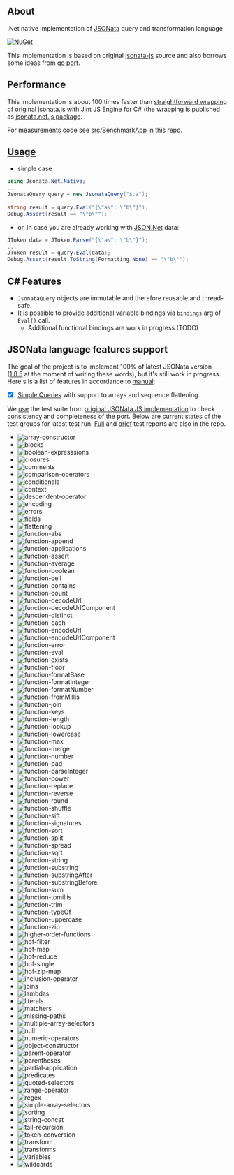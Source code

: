 ## About
.Net native implementation of [JSONata](http://jsonata.org) query and transformation language 

[![NuGet](https://img.shields.io/nuget/v/Jsonata.Net.Native.svg)](https://www.nuget.org/packages/Jsonata.Net.Native/)

This implementation is based on original [jsonata-js](https://github.com/jsonata-js/jsonata) source and also borrows some ideas from [go port](https://github.com/blues/jsonata-go).

## Performance

This implementation is about 100 times faster than [straightforward wrapping](https://github.com/mikhail-barg/jsonata.net.js) of original jsonata.js with Jint JS Engine for C# (the wrapping is published as [jsonata.net.js package](https://www.nuget.org/packages/Jsonata.Net.Js/).

For measurements code see [src/BenchmarkApp](https://github.com/mikhail-barg/jsonata.net.native/blob/master/src/BenchmarkApp/Program.cs) in this repo.

## [Usage](https://github.com/mikhail-barg/jsonata.net.native/blob/master/src/TestApp/Program.cs)

* simple case
```c#
using Jsonata.Net.Native;
...
JsonataQuery query = new JsonataQuery("$.a");
...
string result = query.Eval("{\"a\": \"b\"}");
Debug.Assert(result == "\"b\"");
```

* or, in case you are already working with [JSON.Net](https://www.newtonsoft.com/json) data:
```c#
JToken data = JToken.Parse("{\"a\": \"b\"}");
...
JToken result = query.Eval(data);
Debug.Assert(result.ToString(Formatting.None) == "\"b\"");
```

## C# Features

* `JsonataQuery` objects are immutable and therefore reusable and thread-safe.
* It is possible to provide additional variable bindings via `bindings` arg of `Eval()` call.
	* Additional functional bindings are work in progress (TODO)

## JSONata language features support

The goal of the project is to implement 100% of latest JSONata version ([1.8.5](https://github.com/jsonata-js/jsonata/releases/tag/v1.8.5) at the moment of writing these words), but it's still work in progress. Here's is a list of features in accordance to [manual](https://docs.jsonata.org/):

* [x] [Simple Queries](https://docs.jsonata.org/simple) with support to arrays and sequence flattening.

We [use](https://github.com/mikhail-barg/jsonata.net.native/tree/master/src/Jsonata.Net.Native.TestSuite) the test suite from [original JSONata JS implementation](https://github.com/jsonata-js/jsonata/blob/master/test/test-suite/TESTSUITE.md) to check consistency and completeness of the port. Below are current states of the test groups for latest test run. [Full](https://github.com/mikhail-barg/jsonata.net.native/blob/master/src/Jsonata.Net.Native.TestSuite/TestReport/Jsonata.Net.Native.TestSuite.xml) and [brief](https://github.com/mikhail-barg/jsonata.net.native/blob/master/src/Jsonata.Net.Native.TestSuite/TestReport/extract.txt) test reports are also in the repo.

* ![array-constructor](https://img.shields.io/endpoint?style=for-the-badge&url=https%3A%2F%2Fraw.githubusercontent.com%2Fmikhail-barg%2Fjsonata.net.native%2Fmaster%2Fsrc%2FJsonata.Net.Native.TestSuite%2FTestReport%2Fextract%2Farray-constructor.json)
* ![blocks](https://img.shields.io/endpoint?style=for-the-badge&url=https%3A%2F%2Fraw.githubusercontent.com%2Fmikhail-barg%2Fjsonata.net.native%2Fmaster%2Fsrc%2FJsonata.Net.Native.TestSuite%2FTestReport%2Fextract%2Fblocks.json)
* ![boolean-expresssions](https://img.shields.io/endpoint?style=for-the-badge&url=https%3A%2F%2Fraw.githubusercontent.com%2Fmikhail-barg%2Fjsonata.net.native%2Fmaster%2Fsrc%2FJsonata.Net.Native.TestSuite%2FTestReport%2Fextract%2Fboolean-expresssions.json)
* ![closures](https://img.shields.io/endpoint?style=for-the-badge&url=https%3A%2F%2Fraw.githubusercontent.com%2Fmikhail-barg%2Fjsonata.net.native%2Fmaster%2Fsrc%2FJsonata.Net.Native.TestSuite%2FTestReport%2Fextract%2Fclosures.json)
* ![comments](https://img.shields.io/endpoint?style=for-the-badge&url=https%3A%2F%2Fraw.githubusercontent.com%2Fmikhail-barg%2Fjsonata.net.native%2Fmaster%2Fsrc%2FJsonata.Net.Native.TestSuite%2FTestReport%2Fextract%2Fcomments.json)
* ![comparison-operators](https://img.shields.io/endpoint?style=for-the-badge&url=https%3A%2F%2Fraw.githubusercontent.com%2Fmikhail-barg%2Fjsonata.net.native%2Fmaster%2Fsrc%2FJsonata.Net.Native.TestSuite%2FTestReport%2Fextract%2Fcomparison-operators.json)
* ![conditionals](https://img.shields.io/endpoint?style=for-the-badge&url=https%3A%2F%2Fraw.githubusercontent.com%2Fmikhail-barg%2Fjsonata.net.native%2Fmaster%2Fsrc%2FJsonata.Net.Native.TestSuite%2FTestReport%2Fextract%2Fconditionals.json)
* ![context](https://img.shields.io/endpoint?style=for-the-badge&url=https%3A%2F%2Fraw.githubusercontent.com%2Fmikhail-barg%2Fjsonata.net.native%2Fmaster%2Fsrc%2FJsonata.Net.Native.TestSuite%2FTestReport%2Fextract%2Fcontext.json)
* ![descendent-operator](https://img.shields.io/endpoint?style=for-the-badge&url=https%3A%2F%2Fraw.githubusercontent.com%2Fmikhail-barg%2Fjsonata.net.native%2Fmaster%2Fsrc%2FJsonata.Net.Native.TestSuite%2FTestReport%2Fextract%2Fdescendent-operator.json)
* ![encoding](https://img.shields.io/endpoint?style=for-the-badge&url=https%3A%2F%2Fraw.githubusercontent.com%2Fmikhail-barg%2Fjsonata.net.native%2Fmaster%2Fsrc%2FJsonata.Net.Native.TestSuite%2FTestReport%2Fextract%2Fencoding.json)
* ![errors](https://img.shields.io/endpoint?style=for-the-badge&url=https%3A%2F%2Fraw.githubusercontent.com%2Fmikhail-barg%2Fjsonata.net.native%2Fmaster%2Fsrc%2FJsonata.Net.Native.TestSuite%2FTestReport%2Fextract%2Ferrors.json)
* ![fields](https://img.shields.io/endpoint?style=for-the-badge&url=https%3A%2F%2Fraw.githubusercontent.com%2Fmikhail-barg%2Fjsonata.net.native%2Fmaster%2Fsrc%2FJsonata.Net.Native.TestSuite%2FTestReport%2Fextract%2Ffields.json)
* ![flattening](https://img.shields.io/endpoint?style=for-the-badge&url=https%3A%2F%2Fraw.githubusercontent.com%2Fmikhail-barg%2Fjsonata.net.native%2Fmaster%2Fsrc%2FJsonata.Net.Native.TestSuite%2FTestReport%2Fextract%2Fflattening.json)
* ![function-abs](https://img.shields.io/endpoint?style=for-the-badge&url=https%3A%2F%2Fraw.githubusercontent.com%2Fmikhail-barg%2Fjsonata.net.native%2Fmaster%2Fsrc%2FJsonata.Net.Native.TestSuite%2FTestReport%2Fextract%2Ffunction-abs.json)
* ![function-append](https://img.shields.io/endpoint?style=for-the-badge&url=https%3A%2F%2Fraw.githubusercontent.com%2Fmikhail-barg%2Fjsonata.net.native%2Fmaster%2Fsrc%2FJsonata.Net.Native.TestSuite%2FTestReport%2Fextract%2Ffunction-append.json)
* ![function-applications](https://img.shields.io/endpoint?style=for-the-badge&url=https%3A%2F%2Fraw.githubusercontent.com%2Fmikhail-barg%2Fjsonata.net.native%2Fmaster%2Fsrc%2FJsonata.Net.Native.TestSuite%2FTestReport%2Fextract%2Ffunction-applications.json)
* ![function-assert](https://img.shields.io/endpoint?style=for-the-badge&url=https%3A%2F%2Fraw.githubusercontent.com%2Fmikhail-barg%2Fjsonata.net.native%2Fmaster%2Fsrc%2FJsonata.Net.Native.TestSuite%2FTestReport%2Fextract%2Ffunction-assert.json)
* ![function-average](https://img.shields.io/endpoint?style=for-the-badge&url=https%3A%2F%2Fraw.githubusercontent.com%2Fmikhail-barg%2Fjsonata.net.native%2Fmaster%2Fsrc%2FJsonata.Net.Native.TestSuite%2FTestReport%2Fextract%2Ffunction-average.json)
* ![function-boolean](https://img.shields.io/endpoint?style=for-the-badge&url=https%3A%2F%2Fraw.githubusercontent.com%2Fmikhail-barg%2Fjsonata.net.native%2Fmaster%2Fsrc%2FJsonata.Net.Native.TestSuite%2FTestReport%2Fextract%2Ffunction-boolean.json)
* ![function-ceil](https://img.shields.io/endpoint?style=for-the-badge&url=https%3A%2F%2Fraw.githubusercontent.com%2Fmikhail-barg%2Fjsonata.net.native%2Fmaster%2Fsrc%2FJsonata.Net.Native.TestSuite%2FTestReport%2Fextract%2Ffunction-ceil.json)
* ![function-contains](https://img.shields.io/endpoint?style=for-the-badge&url=https%3A%2F%2Fraw.githubusercontent.com%2Fmikhail-barg%2Fjsonata.net.native%2Fmaster%2Fsrc%2FJsonata.Net.Native.TestSuite%2FTestReport%2Fextract%2Ffunction-contains.json)
* ![function-count](https://img.shields.io/endpoint?style=for-the-badge&url=https%3A%2F%2Fraw.githubusercontent.com%2Fmikhail-barg%2Fjsonata.net.native%2Fmaster%2Fsrc%2FJsonata.Net.Native.TestSuite%2FTestReport%2Fextract%2Ffunction-count.json)
* ![function-decodeUrl](https://img.shields.io/endpoint?style=for-the-badge&url=https%3A%2F%2Fraw.githubusercontent.com%2Fmikhail-barg%2Fjsonata.net.native%2Fmaster%2Fsrc%2FJsonata.Net.Native.TestSuite%2FTestReport%2Fextract%2Ffunction-decodeUrl.json)
* ![function-decodeUrlComponent](https://img.shields.io/endpoint?style=for-the-badge&url=https%3A%2F%2Fraw.githubusercontent.com%2Fmikhail-barg%2Fjsonata.net.native%2Fmaster%2Fsrc%2FJsonata.Net.Native.TestSuite%2FTestReport%2Fextract%2Ffunction-decodeUrlComponent.json)
* ![function-distinct](https://img.shields.io/endpoint?style=for-the-badge&url=https%3A%2F%2Fraw.githubusercontent.com%2Fmikhail-barg%2Fjsonata.net.native%2Fmaster%2Fsrc%2FJsonata.Net.Native.TestSuite%2FTestReport%2Fextract%2Ffunction-distinct.json)
* ![function-each](https://img.shields.io/endpoint?style=for-the-badge&url=https%3A%2F%2Fraw.githubusercontent.com%2Fmikhail-barg%2Fjsonata.net.native%2Fmaster%2Fsrc%2FJsonata.Net.Native.TestSuite%2FTestReport%2Fextract%2Ffunction-each.json)
* ![function-encodeUrl](https://img.shields.io/endpoint?style=for-the-badge&url=https%3A%2F%2Fraw.githubusercontent.com%2Fmikhail-barg%2Fjsonata.net.native%2Fmaster%2Fsrc%2FJsonata.Net.Native.TestSuite%2FTestReport%2Fextract%2Ffunction-encodeUrl.json)
* ![function-encodeUrlComponent](https://img.shields.io/endpoint?style=for-the-badge&url=https%3A%2F%2Fraw.githubusercontent.com%2Fmikhail-barg%2Fjsonata.net.native%2Fmaster%2Fsrc%2FJsonata.Net.Native.TestSuite%2FTestReport%2Fextract%2Ffunction-encodeUrlComponent.json)
* ![function-error](https://img.shields.io/endpoint?style=for-the-badge&url=https%3A%2F%2Fraw.githubusercontent.com%2Fmikhail-barg%2Fjsonata.net.native%2Fmaster%2Fsrc%2FJsonata.Net.Native.TestSuite%2FTestReport%2Fextract%2Ffunction-error.json)
* ![function-eval](https://img.shields.io/endpoint?style=for-the-badge&url=https%3A%2F%2Fraw.githubusercontent.com%2Fmikhail-barg%2Fjsonata.net.native%2Fmaster%2Fsrc%2FJsonata.Net.Native.TestSuite%2FTestReport%2Fextract%2Ffunction-eval.json)
* ![function-exists](https://img.shields.io/endpoint?style=for-the-badge&url=https%3A%2F%2Fraw.githubusercontent.com%2Fmikhail-barg%2Fjsonata.net.native%2Fmaster%2Fsrc%2FJsonata.Net.Native.TestSuite%2FTestReport%2Fextract%2Ffunction-exists.json)
* ![function-floor](https://img.shields.io/endpoint?style=for-the-badge&url=https%3A%2F%2Fraw.githubusercontent.com%2Fmikhail-barg%2Fjsonata.net.native%2Fmaster%2Fsrc%2FJsonata.Net.Native.TestSuite%2FTestReport%2Fextract%2Ffunction-floor.json)
* ![function-formatBase](https://img.shields.io/endpoint?style=for-the-badge&url=https%3A%2F%2Fraw.githubusercontent.com%2Fmikhail-barg%2Fjsonata.net.native%2Fmaster%2Fsrc%2FJsonata.Net.Native.TestSuite%2FTestReport%2Fextract%2Ffunction-formatBase.json)
* ![function-formatInteger](https://img.shields.io/endpoint?style=for-the-badge&url=https%3A%2F%2Fraw.githubusercontent.com%2Fmikhail-barg%2Fjsonata.net.native%2Fmaster%2Fsrc%2FJsonata.Net.Native.TestSuite%2FTestReport%2Fextract%2Ffunction-formatInteger.json)
* ![function-formatNumber](https://img.shields.io/endpoint?style=for-the-badge&url=https%3A%2F%2Fraw.githubusercontent.com%2Fmikhail-barg%2Fjsonata.net.native%2Fmaster%2Fsrc%2FJsonata.Net.Native.TestSuite%2FTestReport%2Fextract%2Ffunction-formatNumber.json)
* ![function-fromMillis](https://img.shields.io/endpoint?style=for-the-badge&url=https%3A%2F%2Fraw.githubusercontent.com%2Fmikhail-barg%2Fjsonata.net.native%2Fmaster%2Fsrc%2FJsonata.Net.Native.TestSuite%2FTestReport%2Fextract%2Ffunction-fromMillis.json)
* ![function-join](https://img.shields.io/endpoint?style=for-the-badge&url=https%3A%2F%2Fraw.githubusercontent.com%2Fmikhail-barg%2Fjsonata.net.native%2Fmaster%2Fsrc%2FJsonata.Net.Native.TestSuite%2FTestReport%2Fextract%2Ffunction-join.json)
* ![function-keys](https://img.shields.io/endpoint?style=for-the-badge&url=https%3A%2F%2Fraw.githubusercontent.com%2Fmikhail-barg%2Fjsonata.net.native%2Fmaster%2Fsrc%2FJsonata.Net.Native.TestSuite%2FTestReport%2Fextract%2Ffunction-keys.json)
* ![function-length](https://img.shields.io/endpoint?style=for-the-badge&url=https%3A%2F%2Fraw.githubusercontent.com%2Fmikhail-barg%2Fjsonata.net.native%2Fmaster%2Fsrc%2FJsonata.Net.Native.TestSuite%2FTestReport%2Fextract%2Ffunction-length.json)
* ![function-lookup](https://img.shields.io/endpoint?style=for-the-badge&url=https%3A%2F%2Fraw.githubusercontent.com%2Fmikhail-barg%2Fjsonata.net.native%2Fmaster%2Fsrc%2FJsonata.Net.Native.TestSuite%2FTestReport%2Fextract%2Ffunction-lookup.json)
* ![function-lowercase](https://img.shields.io/endpoint?style=for-the-badge&url=https%3A%2F%2Fraw.githubusercontent.com%2Fmikhail-barg%2Fjsonata.net.native%2Fmaster%2Fsrc%2FJsonata.Net.Native.TestSuite%2FTestReport%2Fextract%2Ffunction-lowercase.json)
* ![function-max](https://img.shields.io/endpoint?style=for-the-badge&url=https%3A%2F%2Fraw.githubusercontent.com%2Fmikhail-barg%2Fjsonata.net.native%2Fmaster%2Fsrc%2FJsonata.Net.Native.TestSuite%2FTestReport%2Fextract%2Ffunction-max.json)
* ![function-merge](https://img.shields.io/endpoint?style=for-the-badge&url=https%3A%2F%2Fraw.githubusercontent.com%2Fmikhail-barg%2Fjsonata.net.native%2Fmaster%2Fsrc%2FJsonata.Net.Native.TestSuite%2FTestReport%2Fextract%2Ffunction-merge.json)
* ![function-number](https://img.shields.io/endpoint?style=for-the-badge&url=https%3A%2F%2Fraw.githubusercontent.com%2Fmikhail-barg%2Fjsonata.net.native%2Fmaster%2Fsrc%2FJsonata.Net.Native.TestSuite%2FTestReport%2Fextract%2Ffunction-number.json)
* ![function-pad](https://img.shields.io/endpoint?style=for-the-badge&url=https%3A%2F%2Fraw.githubusercontent.com%2Fmikhail-barg%2Fjsonata.net.native%2Fmaster%2Fsrc%2FJsonata.Net.Native.TestSuite%2FTestReport%2Fextract%2Ffunction-pad.json)
* ![function-parseInteger](https://img.shields.io/endpoint?style=for-the-badge&url=https%3A%2F%2Fraw.githubusercontent.com%2Fmikhail-barg%2Fjsonata.net.native%2Fmaster%2Fsrc%2FJsonata.Net.Native.TestSuite%2FTestReport%2Fextract%2Ffunction-parseInteger.json)
* ![function-power](https://img.shields.io/endpoint?style=for-the-badge&url=https%3A%2F%2Fraw.githubusercontent.com%2Fmikhail-barg%2Fjsonata.net.native%2Fmaster%2Fsrc%2FJsonata.Net.Native.TestSuite%2FTestReport%2Fextract%2Ffunction-power.json)
* ![function-replace](https://img.shields.io/endpoint?style=for-the-badge&url=https%3A%2F%2Fraw.githubusercontent.com%2Fmikhail-barg%2Fjsonata.net.native%2Fmaster%2Fsrc%2FJsonata.Net.Native.TestSuite%2FTestReport%2Fextract%2Ffunction-replace.json)
* ![function-reverse](https://img.shields.io/endpoint?style=for-the-badge&url=https%3A%2F%2Fraw.githubusercontent.com%2Fmikhail-barg%2Fjsonata.net.native%2Fmaster%2Fsrc%2FJsonata.Net.Native.TestSuite%2FTestReport%2Fextract%2Ffunction-reverse.json)
* ![function-round](https://img.shields.io/endpoint?style=for-the-badge&url=https%3A%2F%2Fraw.githubusercontent.com%2Fmikhail-barg%2Fjsonata.net.native%2Fmaster%2Fsrc%2FJsonata.Net.Native.TestSuite%2FTestReport%2Fextract%2Ffunction-round.json)
* ![function-shuffle](https://img.shields.io/endpoint?style=for-the-badge&url=https%3A%2F%2Fraw.githubusercontent.com%2Fmikhail-barg%2Fjsonata.net.native%2Fmaster%2Fsrc%2FJsonata.Net.Native.TestSuite%2FTestReport%2Fextract%2Ffunction-shuffle.json)
* ![function-sift](https://img.shields.io/endpoint?style=for-the-badge&url=https%3A%2F%2Fraw.githubusercontent.com%2Fmikhail-barg%2Fjsonata.net.native%2Fmaster%2Fsrc%2FJsonata.Net.Native.TestSuite%2FTestReport%2Fextract%2Ffunction-sift.json)
* ![function-signatures](https://img.shields.io/endpoint?style=for-the-badge&url=https%3A%2F%2Fraw.githubusercontent.com%2Fmikhail-barg%2Fjsonata.net.native%2Fmaster%2Fsrc%2FJsonata.Net.Native.TestSuite%2FTestReport%2Fextract%2Ffunction-signatures.json)
* ![function-sort](https://img.shields.io/endpoint?style=for-the-badge&url=https%3A%2F%2Fraw.githubusercontent.com%2Fmikhail-barg%2Fjsonata.net.native%2Fmaster%2Fsrc%2FJsonata.Net.Native.TestSuite%2FTestReport%2Fextract%2Ffunction-sort.json)
* ![function-split](https://img.shields.io/endpoint?style=for-the-badge&url=https%3A%2F%2Fraw.githubusercontent.com%2Fmikhail-barg%2Fjsonata.net.native%2Fmaster%2Fsrc%2FJsonata.Net.Native.TestSuite%2FTestReport%2Fextract%2Ffunction-split.json)
* ![function-spread](https://img.shields.io/endpoint?style=for-the-badge&url=https%3A%2F%2Fraw.githubusercontent.com%2Fmikhail-barg%2Fjsonata.net.native%2Fmaster%2Fsrc%2FJsonata.Net.Native.TestSuite%2FTestReport%2Fextract%2Ffunction-spread.json)
* ![function-sqrt](https://img.shields.io/endpoint?style=for-the-badge&url=https%3A%2F%2Fraw.githubusercontent.com%2Fmikhail-barg%2Fjsonata.net.native%2Fmaster%2Fsrc%2FJsonata.Net.Native.TestSuite%2FTestReport%2Fextract%2Ffunction-sqrt.json)
* ![function-string](https://img.shields.io/endpoint?style=for-the-badge&url=https%3A%2F%2Fraw.githubusercontent.com%2Fmikhail-barg%2Fjsonata.net.native%2Fmaster%2Fsrc%2FJsonata.Net.Native.TestSuite%2FTestReport%2Fextract%2Ffunction-string.json)
* ![function-substring](https://img.shields.io/endpoint?style=for-the-badge&url=https%3A%2F%2Fraw.githubusercontent.com%2Fmikhail-barg%2Fjsonata.net.native%2Fmaster%2Fsrc%2FJsonata.Net.Native.TestSuite%2FTestReport%2Fextract%2Ffunction-substring.json)
* ![function-substringAfter](https://img.shields.io/endpoint?style=for-the-badge&url=https%3A%2F%2Fraw.githubusercontent.com%2Fmikhail-barg%2Fjsonata.net.native%2Fmaster%2Fsrc%2FJsonata.Net.Native.TestSuite%2FTestReport%2Fextract%2Ffunction-substringAfter.json)
* ![function-substringBefore](https://img.shields.io/endpoint?style=for-the-badge&url=https%3A%2F%2Fraw.githubusercontent.com%2Fmikhail-barg%2Fjsonata.net.native%2Fmaster%2Fsrc%2FJsonata.Net.Native.TestSuite%2FTestReport%2Fextract%2Ffunction-substringBefore.json)
* ![function-sum](https://img.shields.io/endpoint?style=for-the-badge&url=https%3A%2F%2Fraw.githubusercontent.com%2Fmikhail-barg%2Fjsonata.net.native%2Fmaster%2Fsrc%2FJsonata.Net.Native.TestSuite%2FTestReport%2Fextract%2Ffunction-sum.json)
* ![function-tomillis](https://img.shields.io/endpoint?style=for-the-badge&url=https%3A%2F%2Fraw.githubusercontent.com%2Fmikhail-barg%2Fjsonata.net.native%2Fmaster%2Fsrc%2FJsonata.Net.Native.TestSuite%2FTestReport%2Fextract%2Ffunction-tomillis.json)
* ![function-trim](https://img.shields.io/endpoint?style=for-the-badge&url=https%3A%2F%2Fraw.githubusercontent.com%2Fmikhail-barg%2Fjsonata.net.native%2Fmaster%2Fsrc%2FJsonata.Net.Native.TestSuite%2FTestReport%2Fextract%2Ffunction-trim.json)
* ![function-typeOf](https://img.shields.io/endpoint?style=for-the-badge&url=https%3A%2F%2Fraw.githubusercontent.com%2Fmikhail-barg%2Fjsonata.net.native%2Fmaster%2Fsrc%2FJsonata.Net.Native.TestSuite%2FTestReport%2Fextract%2Ffunction-typeOf.json)
* ![function-uppercase](https://img.shields.io/endpoint?style=for-the-badge&url=https%3A%2F%2Fraw.githubusercontent.com%2Fmikhail-barg%2Fjsonata.net.native%2Fmaster%2Fsrc%2FJsonata.Net.Native.TestSuite%2FTestReport%2Fextract%2Ffunction-uppercase.json)
* ![function-zip](https://img.shields.io/endpoint?style=for-the-badge&url=https%3A%2F%2Fraw.githubusercontent.com%2Fmikhail-barg%2Fjsonata.net.native%2Fmaster%2Fsrc%2FJsonata.Net.Native.TestSuite%2FTestReport%2Fextract%2Ffunction-zip.json)
* ![higher-order-functions](https://img.shields.io/endpoint?style=for-the-badge&url=https%3A%2F%2Fraw.githubusercontent.com%2Fmikhail-barg%2Fjsonata.net.native%2Fmaster%2Fsrc%2FJsonata.Net.Native.TestSuite%2FTestReport%2Fextract%2Fhigher-order-functions.json)
* ![hof-filter](https://img.shields.io/endpoint?style=for-the-badge&url=https%3A%2F%2Fraw.githubusercontent.com%2Fmikhail-barg%2Fjsonata.net.native%2Fmaster%2Fsrc%2FJsonata.Net.Native.TestSuite%2FTestReport%2Fextract%2Fhof-filter.json)
* ![hof-map](https://img.shields.io/endpoint?style=for-the-badge&url=https%3A%2F%2Fraw.githubusercontent.com%2Fmikhail-barg%2Fjsonata.net.native%2Fmaster%2Fsrc%2FJsonata.Net.Native.TestSuite%2FTestReport%2Fextract%2Fhof-map.json)
* ![hof-reduce](https://img.shields.io/endpoint?style=for-the-badge&url=https%3A%2F%2Fraw.githubusercontent.com%2Fmikhail-barg%2Fjsonata.net.native%2Fmaster%2Fsrc%2FJsonata.Net.Native.TestSuite%2FTestReport%2Fextract%2Fhof-reduce.json)
* ![hof-single](https://img.shields.io/endpoint?style=for-the-badge&url=https%3A%2F%2Fraw.githubusercontent.com%2Fmikhail-barg%2Fjsonata.net.native%2Fmaster%2Fsrc%2FJsonata.Net.Native.TestSuite%2FTestReport%2Fextract%2Fhof-single.json)
* ![hof-zip-map](https://img.shields.io/endpoint?style=for-the-badge&url=https%3A%2F%2Fraw.githubusercontent.com%2Fmikhail-barg%2Fjsonata.net.native%2Fmaster%2Fsrc%2FJsonata.Net.Native.TestSuite%2FTestReport%2Fextract%2Fhof-zip-map.json)
* ![inclusion-operator](https://img.shields.io/endpoint?style=for-the-badge&url=https%3A%2F%2Fraw.githubusercontent.com%2Fmikhail-barg%2Fjsonata.net.native%2Fmaster%2Fsrc%2FJsonata.Net.Native.TestSuite%2FTestReport%2Fextract%2Finclusion-operator.json)
* ![joins](https://img.shields.io/endpoint?style=for-the-badge&url=https%3A%2F%2Fraw.githubusercontent.com%2Fmikhail-barg%2Fjsonata.net.native%2Fmaster%2Fsrc%2FJsonata.Net.Native.TestSuite%2FTestReport%2Fextract%2Fjoins.json)
* ![lambdas](https://img.shields.io/endpoint?style=for-the-badge&url=https%3A%2F%2Fraw.githubusercontent.com%2Fmikhail-barg%2Fjsonata.net.native%2Fmaster%2Fsrc%2FJsonata.Net.Native.TestSuite%2FTestReport%2Fextract%2Flambdas.json)
* ![literals](https://img.shields.io/endpoint?style=for-the-badge&url=https%3A%2F%2Fraw.githubusercontent.com%2Fmikhail-barg%2Fjsonata.net.native%2Fmaster%2Fsrc%2FJsonata.Net.Native.TestSuite%2FTestReport%2Fextract%2Fliterals.json)
* ![matchers](https://img.shields.io/endpoint?style=for-the-badge&url=https%3A%2F%2Fraw.githubusercontent.com%2Fmikhail-barg%2Fjsonata.net.native%2Fmaster%2Fsrc%2FJsonata.Net.Native.TestSuite%2FTestReport%2Fextract%2Fmatchers.json)
* ![missing-paths](https://img.shields.io/endpoint?style=for-the-badge&url=https%3A%2F%2Fraw.githubusercontent.com%2Fmikhail-barg%2Fjsonata.net.native%2Fmaster%2Fsrc%2FJsonata.Net.Native.TestSuite%2FTestReport%2Fextract%2Fmissing-paths.json)
* ![multiple-array-selectors](https://img.shields.io/endpoint?style=for-the-badge&url=https%3A%2F%2Fraw.githubusercontent.com%2Fmikhail-barg%2Fjsonata.net.native%2Fmaster%2Fsrc%2FJsonata.Net.Native.TestSuite%2FTestReport%2Fextract%2Fmultiple-array-selectors.json)
* ![null](https://img.shields.io/endpoint?style=for-the-badge&url=https%3A%2F%2Fraw.githubusercontent.com%2Fmikhail-barg%2Fjsonata.net.native%2Fmaster%2Fsrc%2FJsonata.Net.Native.TestSuite%2FTestReport%2Fextract%2Fnull.json)
* ![numeric-operators](https://img.shields.io/endpoint?style=for-the-badge&url=https%3A%2F%2Fraw.githubusercontent.com%2Fmikhail-barg%2Fjsonata.net.native%2Fmaster%2Fsrc%2FJsonata.Net.Native.TestSuite%2FTestReport%2Fextract%2Fnumeric-operators.json)
* ![object-constructor](https://img.shields.io/endpoint?style=for-the-badge&url=https%3A%2F%2Fraw.githubusercontent.com%2Fmikhail-barg%2Fjsonata.net.native%2Fmaster%2Fsrc%2FJsonata.Net.Native.TestSuite%2FTestReport%2Fextract%2Fobject-constructor.json)
* ![parent-operator](https://img.shields.io/endpoint?style=for-the-badge&url=https%3A%2F%2Fraw.githubusercontent.com%2Fmikhail-barg%2Fjsonata.net.native%2Fmaster%2Fsrc%2FJsonata.Net.Native.TestSuite%2FTestReport%2Fextract%2Fparent-operator.json)
* ![parentheses](https://img.shields.io/endpoint?style=for-the-badge&url=https%3A%2F%2Fraw.githubusercontent.com%2Fmikhail-barg%2Fjsonata.net.native%2Fmaster%2Fsrc%2FJsonata.Net.Native.TestSuite%2FTestReport%2Fextract%2Fparentheses.json)
* ![partial-application](https://img.shields.io/endpoint?style=for-the-badge&url=https%3A%2F%2Fraw.githubusercontent.com%2Fmikhail-barg%2Fjsonata.net.native%2Fmaster%2Fsrc%2FJsonata.Net.Native.TestSuite%2FTestReport%2Fextract%2Fpartial-application.json)
* ![predicates](https://img.shields.io/endpoint?style=for-the-badge&url=https%3A%2F%2Fraw.githubusercontent.com%2Fmikhail-barg%2Fjsonata.net.native%2Fmaster%2Fsrc%2FJsonata.Net.Native.TestSuite%2FTestReport%2Fextract%2Fpredicates.json)
* ![quoted-selectors](https://img.shields.io/endpoint?style=for-the-badge&url=https%3A%2F%2Fraw.githubusercontent.com%2Fmikhail-barg%2Fjsonata.net.native%2Fmaster%2Fsrc%2FJsonata.Net.Native.TestSuite%2FTestReport%2Fextract%2Fquoted-selectors.json)
* ![range-operator](https://img.shields.io/endpoint?style=for-the-badge&url=https%3A%2F%2Fraw.githubusercontent.com%2Fmikhail-barg%2Fjsonata.net.native%2Fmaster%2Fsrc%2FJsonata.Net.Native.TestSuite%2FTestReport%2Fextract%2Frange-operator.json)
* ![regex](https://img.shields.io/endpoint?style=for-the-badge&url=https%3A%2F%2Fraw.githubusercontent.com%2Fmikhail-barg%2Fjsonata.net.native%2Fmaster%2Fsrc%2FJsonata.Net.Native.TestSuite%2FTestReport%2Fextract%2Fregex.json)
* ![simple-array-selectors](https://img.shields.io/endpoint?style=for-the-badge&url=https%3A%2F%2Fraw.githubusercontent.com%2Fmikhail-barg%2Fjsonata.net.native%2Fmaster%2Fsrc%2FJsonata.Net.Native.TestSuite%2FTestReport%2Fextract%2Fsimple-array-selectors.json)
* ![sorting](https://img.shields.io/endpoint?style=for-the-badge&url=https%3A%2F%2Fraw.githubusercontent.com%2Fmikhail-barg%2Fjsonata.net.native%2Fmaster%2Fsrc%2FJsonata.Net.Native.TestSuite%2FTestReport%2Fextract%2Fsorting.json)
* ![string-concat](https://img.shields.io/endpoint?style=for-the-badge&url=https%3A%2F%2Fraw.githubusercontent.com%2Fmikhail-barg%2Fjsonata.net.native%2Fmaster%2Fsrc%2FJsonata.Net.Native.TestSuite%2FTestReport%2Fextract%2Fstring-concat.json)
* ![tail-recursion](https://img.shields.io/endpoint?style=for-the-badge&url=https%3A%2F%2Fraw.githubusercontent.com%2Fmikhail-barg%2Fjsonata.net.native%2Fmaster%2Fsrc%2FJsonata.Net.Native.TestSuite%2FTestReport%2Fextract%2Ftail-recursion.json)
* ![token-conversion](https://img.shields.io/endpoint?style=for-the-badge&url=https%3A%2F%2Fraw.githubusercontent.com%2Fmikhail-barg%2Fjsonata.net.native%2Fmaster%2Fsrc%2FJsonata.Net.Native.TestSuite%2FTestReport%2Fextract%2Ftoken-conversion.json)
* ![transform](https://img.shields.io/endpoint?style=for-the-badge&url=https%3A%2F%2Fraw.githubusercontent.com%2Fmikhail-barg%2Fjsonata.net.native%2Fmaster%2Fsrc%2FJsonata.Net.Native.TestSuite%2FTestReport%2Fextract%2Ftransform.json)
* ![transforms](https://img.shields.io/endpoint?style=for-the-badge&url=https%3A%2F%2Fraw.githubusercontent.com%2Fmikhail-barg%2Fjsonata.net.native%2Fmaster%2Fsrc%2FJsonata.Net.Native.TestSuite%2FTestReport%2Fextract%2Ftransforms.json)
* ![variables](https://img.shields.io/endpoint?style=for-the-badge&url=https%3A%2F%2Fraw.githubusercontent.com%2Fmikhail-barg%2Fjsonata.net.native%2Fmaster%2Fsrc%2FJsonata.Net.Native.TestSuite%2FTestReport%2Fextract%2Fvariables.json)
* ![wildcards](https://img.shields.io/endpoint?style=for-the-badge&url=https%3A%2F%2Fraw.githubusercontent.com%2Fmikhail-barg%2Fjsonata.net.native%2Fmaster%2Fsrc%2FJsonata.Net.Native.TestSuite%2FTestReport%2Fextract%2Fwildcards.json)
